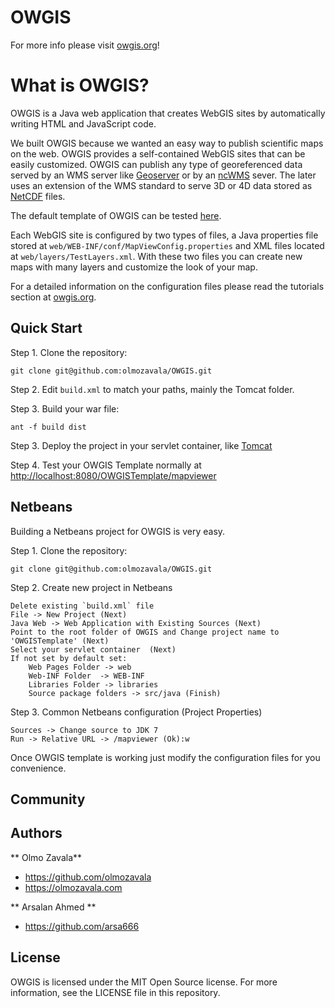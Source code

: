 OWGIS
=====

For more info please visit [owgis.org](http://owgis.org)!

# What is OWGIS?
OWGIS is a Java web application that creates 
WebGIS sites by automatically writing HTML and JavaScript code. 

We built OWGIS because we wanted an easy way to 
publish scientific maps on the web. OWGIS provides a
self-contained WebGIS sites that can be easily customized.
OWGIS can publish any type of georeferenced data served
by an WMS server like [Geoserver](http://geoserver.org)
or by an [ncWMS](http://www.resc.rdg.ac.uk/trac/ncWMS/) sever. 
The later uses an extension of the WMS standard to 
serve 3D or 4D data stored as [NetCDF](http://www.unidata.ucar.edu/software/netcdf/) files.

The default template of OWGIS can be tested 
<a href="http://owgis.servehttp.com:8080/OWGISTemplate/mapviewer"> here</a>.

Each WebGIS site is configured by two types of files, a 
Java properties file stored at `web/WEB-INF/conf/MapViewConfig.properties`
and XML files located at `web/layers/TestLayers.xml`.
With these two files you can create new maps with many layers
and customize the look of your map. 

For a detailed information on the configuration files please
read the tutorials section at [owgis.org](http://owgis.org).

## Quick Start
Step 1. Clone the repository:
 
    git clone git@github.com:olmozavala/OWGIS.git

Step 2. Edit `build.xml` to match your paths, mainly the Tomcat folder.

Step 3. Build your war file:
    
    ant -f build dist

Step 3. Deploy the project in your servlet container, like [Tomcat](http://tomcat.apache.org/)

Step 4. Test your OWGIS Template normally at <http://localhost:8080/OWGISTemplate/mapviewer>

## Netbeans
Building a Netbeans project for OWGIS is very easy. 

Step 1. Clone the repository:

    git clone git@github.com:olmozavala/OWGIS.git

Step 2. Create new project in Netbeans

    Delete existing `build.xml` file
    File -> New Project (Next)
    Java Web -> Web Application with Existing Sources (Next)
    Point to the root folder of OWGIS and Change project name to 'OWGISTemplate' (Next)
    Select your servlet container  (Next)
    If not set by default set:
        Web Pages Folder -> web
        Web-INF Folder  -> WEB-INF
        Libraries Folder -> libraries 
        Source package folders -> src/java (Finish)

Step 3. Common Netbeans configuration (Project Properties)

    Sources -> Change source to JDK 7
    Run -> Relative URL -> /mapviewer (Ok):w

Once OWGIS template is working just modify the configuration
files for you convenience.

## Community 
## Authors

** Olmo Zavala**
+ <https://github.com/olmozavala>
+ <https://olmozavala.com>

** Arsalan Ahmed **
+ <https://github.com/arsa666>

## License
OWGIS is licensed under the MIT Open Source license. 
For more information, see the LICENSE file in this repository.
